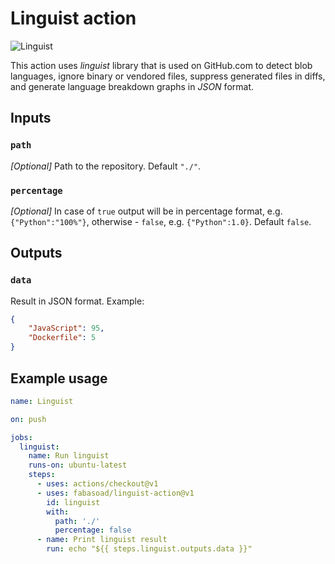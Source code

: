 # Linguist action
![Linguist](https://github.com/fabasoad/linguist-action/workflows/Linguist/badge.svg?branch=master)

This action uses _linguist_ library that is used on GitHub.com to detect blob languages, ignore binary or vendored files, suppress generated files in diffs, and generate language breakdown graphs in _JSON_ format.

## Inputs

### `path`

_[Optional]_ Path to the repository. Default `"./"`.

### `percentage`

_[Optional]_ In case of `true` output will be in percentage format, e.g. `{"Python":"100%"}`, otherwise - `false`, e.g. `{"Python":1.0}`. Default `false`.

## Outputs

### `data`

Result in JSON format. Example:
```json
{
    "JavaScript": 95,
    "Dockerfile": 5
}
```

## Example usage

```yaml
name: Linguist

on: push

jobs:
  linguist:
    name: Run linguist
    runs-on: ubuntu-latest
    steps:
      - uses: actions/checkout@v1
      - uses: fabasoad/linguist-action@v1
        id: linguist
        with:
          path: './'
          percentage: false
      - name: Print linguist result
        run: echo "${{ steps.linguist.outputs.data }}"
```